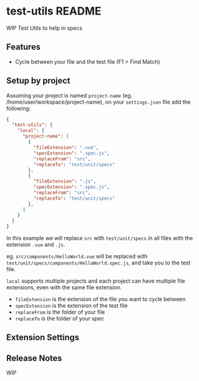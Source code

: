 # test-utils README

WIP Test Utils to help in specs

## Features

- Cycle between your file and the test file (F1 > Find Match)

## Setup by project

Assuming your project is named `project-name` (eg. /home/user/workspace/project-name), on your `settings.json` file add the following:

```json
{
  "test-utils": {
    "local": {
      "project-name": [
        {
          "fileExtension": ".vue",
          "specExtension": ".spec.js",
          "replaceFrom": "src",
          "replaceTo": "test/unit/specs"
        },
        {
          "fileExtension": ".js",
          "specExtension": ".spec.js",
          "replaceFrom": "src",
          "replaceTo": "test/unit/specs"
        },
      ]
    }
  }
}
```

In this example we will replace `src` with `test/unit/specs` in all files with the extension `.vue` and `.js`.

eg. `src/components/HelloWorld.vue` will be replaced with `test/unit/specs/components/HelloWorld.spec.js`, and take you to the test file.

`local` supports multiple projects and each project can have multiple file extensions, even with the same file extension.
- `fileExtension` is the extension of the file you want to cycle between
- `specExtension` is the extension of the test file
- `replaceFrom` is the folder of your file
- `replaceTo` is the folder of your spec


## Extension Settings


## Release Notes

WIP
